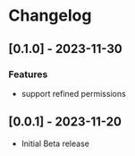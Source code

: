 # Changelog
## [0.1.0] - 2023-11-30
### Features
- support refined permissions
## [0.0.1] - 2023-11-20
- Initial Beta release
